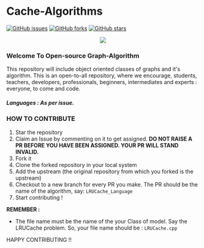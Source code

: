 # Cache-Algorithms

[![GitHub issues](https://img.shields.io/github/issues/metoop/Cache-Algorithms)](https://github.com/metoop/Cache-Algorithms/issues)
[![GitHub forks](https://img.shields.io/github/forks/metoop/Cache-Algorithms)](https://github.com/metoop/Cache-Algorithms/issues)
[![GitHub stars](https://img.shields.io/github/stars/metoop/Cache-Algorithms?style=social)](https://github.com/metoop/Cache-Algorithms/issues)

<p align="center">
  <img src="https://embed-fastly.wistia.com/deliveries/49bd387c40e2c5aada92abdf973bc46d.webp?image_crop_resized=960x540">
</p>

### Welcome To Open-source Graph-Algorithm 

This repository will include object oriented classes of graphs and it's algorithm.
This is an open-to-all repository, where we encourage, students, teachers, developers, professionals, beginners, intermediates and experts : everyone, to come and code.

##### Languages : As per issue.


### HOW TO CONTRIBUTE

1. Star the repository
2. Claim an Issue by commenting on it to get assigned. **DO NOT RAISE A PR BEFORE YOU HAVE BEEN ASSIGNED. YOUR PR WILL STAND INVALID.**
3. Fork it
4. Clone the forked repository in your local system
5. Add the upstream (the original repository from which you forked is the upstream)
6. Checkout to a new branch for every PR you make. The PR should be the name of the algorithm, say: ```LRUCache_Language```
7. Start contributing !

**REMEMBER :** 
  - The file name must be the name of the your Class of model. Say the LRUCache problem. So, your file name should be : ```LRUCache.cpp```

HAPPY CONTRIBUTING !!
